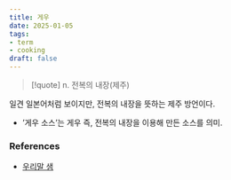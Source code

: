 ```yaml
---
title: 게우
date: 2025-01-05
tags:
- term
- cooking
draft: false
---
```


> [!quote] n. 전복의 내장(제주)

일견 일본어처럼 보이지만, 전복의 내장을 뜻하는 제주 방언이다.
- ’게우 소스’는 게우 즉, 전복의 내장을 이용해 만든 소스를 의미.


### References
- [우리말 샘](https://opendict.korean.go.kr/dictionary/view?sense_no=715329&viewType=confirm)